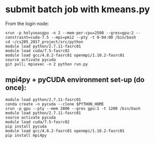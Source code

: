 # submit batch job with kmeans.py

From the login node: 
```
srun -p holyseasgpu -n 2 --mem-per-cpu=2500 --gres=gpu:2 --constraint=cuda-7.5 --mpi=pmi2 --pty -t 0-04:00 /bin/bash
cd ~/cs205_2017_project/src/python
module load python/2.7.11-fasrc01
module load cuda/7.5-fasrc02
module load gcc/4.8.2-fasrc01 openmpi/1.10.2-fasrc01
source activate pycuda
git pull; mpiexec -n 2 python run.py
```

## mpi4py + pyCUDA environment set-up (do once): 
```
module load python/2.7.11-fasrc01
conda create -n pycuda --clone $PYTHON_HOME
srun -p gpu --pty --mem 2000 --gres gpu:1 -t 1200 /bin/bash
module load python/2.7.11-fasrc01
source activate pycuda
module load cuda/7.5-fasrc02
pip install pycuda
module load gcc/4.8.2-fasrc01 openmpi/1.10.2-fasrc01
pip install mpi4py
```

